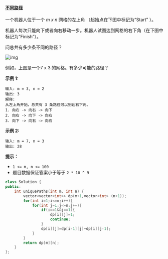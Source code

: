 #### [不同路径](https://leetcode-cn.com/problems/unique-paths/)

一个机器人位于一个 *m x n* 网格的左上角 （起始点在下图中标记为“Start” ）。

机器人每次只能向下或者向右移动一步。机器人试图达到网格的右下角（在下图中标记为“Finish”）。

问总共有多少条不同的路径？

![img](https://assets.leetcode-cn.com/aliyun-lc-upload/uploads/2018/10/22/robot_maze.png)

例如，上图是一个7 x 3 的网格。有多少可能的路径？

 

**示例 1:**

```
输入: m = 3, n = 2
输出: 3
解释:
从左上角开始，总共有 3 条路径可以到达右下角。
1. 向右 -> 向右 -> 向下
2. 向右 -> 向下 -> 向右
3. 向下 -> 向右 -> 向右
```

**示例 2:**

```
输入: m = 7, n = 3
输出: 28
```

 

**提示：**

- `1 <= m, n <= 100`
- 题目数据保证答案小于等于 `2 * 10 ^ 9`

```c++
class Solution {
public:
    int uniquePaths(int m, int n) {
        vector<vector<int>> dp(m+1,vector<int> (n+1));
        for(int i=1;i<=m;i++){
            for(int j=1;j<=n;j++){
                if(i==1&&j==1){
                    dp[i][j]=1;
                    continue;
                }
                dp[i][j]=dp[i-1][j]+dp[i][j-1];
            }
        }
        return dp[m][n];
    }
};
```

